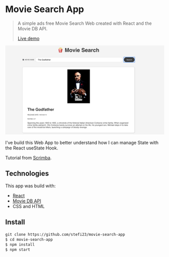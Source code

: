# Movie Search App

> A simple ads free Movie Search Web created with React and the Movie DB API.
>
> [Live demo](https://stefi.codes/movie-search-app/)

![Movie Search App ScreenShot](./src/images/MovieSearchApp.png)

I've build this Web App to better understand how I can manage State with the React useState Hook.

Tutorial from [Scrimba](https://scrimba.com/course/greactmovie).

## Technologies

This app was build with:

- [React](https://reactjs.org/docs/create-a-new-react-app.html)
- [Movie DB API](https://www.themoviedb.org/)
- CSS and HTML

## Install

```
git clone https://github.com/stefi23/movie-search-app
$ cd movie-search-app
$ npm install
$ npm start
```
